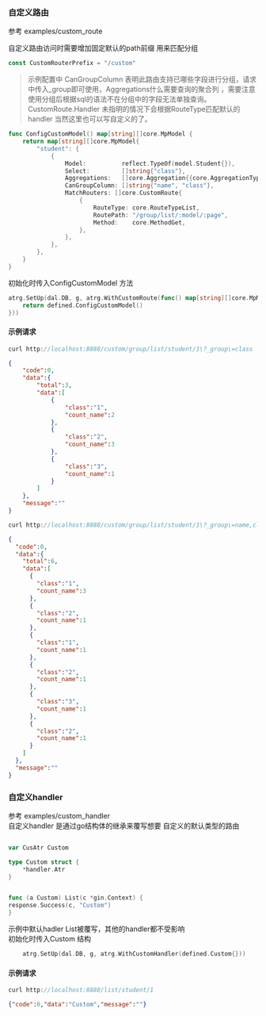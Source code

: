 ### 自定义路由

参考 examples/custom_route

自定义路由访问时需要增加固定默认的path前缀 用来匹配分组

```go
const CustomRouterPrefix = "/custom"
```

> 示例配置中 CanGroupColumn 表明此路由支持已哪些字段进行分组，请求中传入_group即可使用，Aggregations什么需要查询的聚合列 ，需要注意使用分组后根据sql的语法不在分组中的字段无法单独查询。 <br>
> CustomRoute.Handler 未指明的情况下会根据RouteType匹配默认的handler 当然这里也可以写自定义的了。

```go
func ConfigCustomModel() map[string][]core.MpModel {
	return map[string][]core.MpModel{
		"student": {
			{
				Model:          reflect.TypeOf(model.Student{}),
				Select:         []string{"class"},
				Aggregations:   []core.Aggregation{{core.AggregationTypeCount, "age", "count_name"}},
				CanGroupColumn: []string{"name", "class"},
				MatchRouters: []core.CustomRoute{
					{
						RouteType: core.RouteTypeList,
						RoutePath: "/group/list/:model/:page",
						Method:    core.MethodGet,
					},
				},
			},
		},
	}
}

```
初始化时传入ConfigCustomModel 方法

```go
atrg.SetUp(dal.DB, g, atrg.WithCustomRoute(func() map[string][]core.MpModel {
    return defined.ConfigCustomModel()
}))

```


#### 示例请求


```go
curl http://localhost:8888/custom/group/list/student/1\?_group\=class
```

```json
{
    "code":0,
    "data":{
        "total":3,
        "data":[
            {
                "class":"1",
                "count_name":2
            },
            {
                "class":"2",
                "count_name":3
            },
            {
                "class":"3",
                "count_name":1
            }
        ]
    },
    "message":""
}
```

```go
curl http://localhost:8888/custom/group/list/student/1\?_group\=name,class
```

```json
{
  "code":0,
  "data":{
    "total":6,
    "data":[
      {
        "class":"1",
        "count_name":3
      },
      {
        "class":"2",
        "count_name":1
      },
      {
        "class":"1",
        "count_name":1
      },
      {
        "class":"2",
        "count_name":1
      },
      {
        "class":"3",
        "count_name":1
      },
      {
        "class":"2",
        "count_name":1
      }
    ]
  },
  "message":""
}
```

### 自定义handler

参考 examples/custom_handler <br>
自定义handler 是通过go结构体的继承来覆写想要 自定义的默认类型的路由

```go

var CusAtr Custom

type Custom struct {
    *handler.Atr
}


func (a Custom) List(c *gin.Context) {
response.Success(c, "Custom")
}

```

示例中默认hadler List被覆写，其他的handler都不受影响<br>
初始化时传入Custom 结构 
```go
	atrg.SetUp(dal.DB, g, atrg.WithCustomHandler(defined.Custom{}))
```

#### 示例请求


```go
curl http://localhost:8888/list/student/1

```

```json
{"code":0,"data":"Custom","message":""}
```